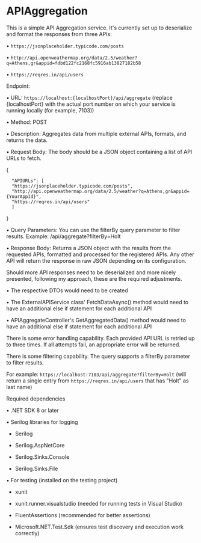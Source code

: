 # APIAggregation
This is a simple API Aggregation service. It's currently set up to deserialize and format the responses from three APIs:

  • `https://jsonplaceholder.typicode.com/posts`
  
  • `http://api.openweathermap.org/data/2.5/weather?q=Athens,gr&appid=fdbd122fc2168fc5916ab13827182b58`
  
  • `https://reqres.in/api/users`


Endpoint:

• URL: `https://localhost:{localhostPort}/api/aggregate` (replace {localhostPort} with the actual port number on which your service is running locally (for example, 7103))

• Method: POST

• Description: Aggregates data from multiple external APIs, formats, and returns the data.

• Request Body: The body should be a JSON object containing a list of API URLs to fetch.
  
  {
  
      "APIURLs": [
      "https://jsonplaceholder.typicode.com/posts",
      "http://api.openweathermap.org/data/2.5/weather?q=Athens,gr&appid={YourAppId}",
      "https://reqres.in/api/users"
      ]
  }

• Query Parameters: You can use the filterBy query parameter to filter results. Example: /api/aggregate?filterBy=Holt

• Response Body: Returns a JSON object with the results from the requested APIs, formatted and processed for the registered APIs. Any other API will return the response in raw JSON depending on its configuration.


Should more API responses need to be deserialized and more nicely presented, following my approach, these are the required adjustments.

• The respective DTOs would need to be created

• The ExternalAPIService class' FetchDataAsync() method would need to have an additional else if statement for each additional API

• APIAggregateController's GetAggregatedData() method would need to have an additional else if statement for each additional API


There is some error handling capability. Each provided API URL is retried up to three times. If all attempts fail, an appropriate error will be returned.


There is some filtering capability. The query supports a filterBy parameter to filter results.

For example: `https://localhost:7103/api/aggregate?filterBy=Holt` (will return a single entry from `https://reqres.in/api/users` that has "Holt" as last name)


Required dependencies

• .NET SDK 8 or later

• Serilog libraries for logging

  - Serilog
    
  - Serilog.AspNetCore
  
  - Serilog.Sinks.Console
  
  - Serilog.Sinks.File

• For testing (installed on the testing project)

  - xunit

  - xunit.runner.visualstudio (needed for running tests in Visual Studio)

  - FluentAssertions (recommended for better assertions)

  - Microsoft.NET.Test.Sdk (ensures test discovery and execution work correctly)

